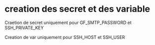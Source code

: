 # creation des secret et des variable


Craetion de secret uniquement pour  GF_SMTP_PASSWORD et SSH_PRIVATE_KEY

Creation de var uniquement pour SSH_HOST et SSH_USER